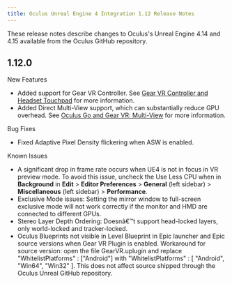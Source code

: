```yaml
---
title: Oculus Unreal Engine 4 Integration 1.12 Release Notes
---
```


These release notes describe changes to Oculus's Unreal Engine 4.14 and 4.15 available from the Oculus GitHub repository.

## 1.12.0

New Features

* Added support for Gear VR Controller. See [Gear VR Controller and Headset Touchpad](/documentation/unreal/latest/concepts/unreal-gear-vr-controller/ "The Gear VR Controller is an orientation-tracked input device that can be accessed through standard Unreal Blueprints, and through Oculus-specific Blueprints. The Gear VR Touchpad is mounted on the side of the headset, and can be accessed via Oculus-specific Blueprints.") for more information.
* Added Direct Multi-View support, which can substantially reduce GPU overhead. See [Oculus Go and Gear VR: Multi-View](/documentation/unreal/latest/concepts/unreal-multi-view/ "Multi-View is an advanced rendering feature for Oculus Go and Gear VR. If your application is CPU-bound, we strongly recommend using Multi-View to improve performance.") for more information.


Bug Fixes

* Fixed Adaptive Pixel Density flickering when ASW is enabled.


Known Issues

* A significant drop in frame rate occurs when UE4 is not in focus in VR preview mode. To avoid this issue, uncheck the Use Less CPU when in **Background** in **Edit** &gt; **Editor Preferences** &gt; **General** (left sidebar) &gt; **Miscellaneous** (left sidebar) &gt; **Performance**.
* Exclusive Mode issues: Setting the mirror window to full-screen exclusive mode will not work correctly if the monitor and HMD are connected to different GPUs.
* Stereo Layer Depth Ordering: Doesnâ€™t support head-locked layers, only world-locked and tracker-locked.
* Oculus Blueprints not visible in Level Blueprint in Epic launcher and Epic source versions when Gear VR Plugin is enabled. Workaround for source version: open the file GearVR.uplugin and replace "WhitelistPlatforms" : ["Android"] with "WhitelistPlatforms" : [ "Android", "Win64", "Win32" ]. This does not affect source shipped through the Oculus Unreal GitHub repository.

